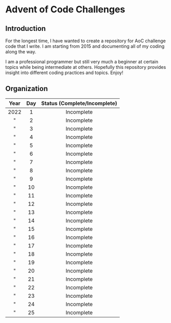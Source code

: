 # Advent of Code Challenges

## Introduction

For the longest time, I have wanted to create a repository for AoC challenge code that I write. I am starting from 2015 and documenting all of my coding along the way. 

I am a professional programmer but still very much a beginner at certain topics while being intermediate at others. Hopefully this repository provides insight into different coding practices and topics. Enjoy!

## Organization

| Year | Day | Status (Complete/Incomplete) |
|:----:|:---:|:----------------------------:|
| 2022 | 1 | Incomplete |
| " | 2 | Incomplete |
| " | 3 | Incomplete |
| " | 4 | Incomplete |
| " | 5 | Incomplete |
| " | 6 | Incomplete |
| " | 7 | Incomplete |
| " | 8 | Incomplete |
| " | 9 | Incomplete |
| " | 10 | Incomplete |
| " | 11 | Incomplete |
| " | 12 | Incomplete |
| " | 13 | Incomplete |
| " | 14 | Incomplete |
| " | 15 | Incomplete |
| " | 16 | Incomplete |
| " | 17 | Incomplete |
| " | 18 | Incomplete |
| " | 19 | Incomplete |
| " | 20 | Incomplete |
| " | 21 | Incomplete |
| " | 22 | Incomplete |
| " | 23 | Incomplete |
| " | 24 | Incomplete |
| " | 25 | Incomplete |